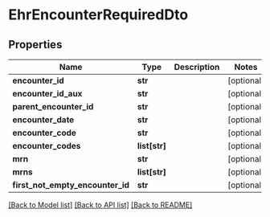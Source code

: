 # EhrEncounterRequiredDto

## Properties
Name | Type | Description | Notes
------------ | ------------- | ------------- | -------------
**encounter_id** | **str** |  | [optional] 
**encounter_id_aux** | **str** |  | [optional] 
**parent_encounter_id** | **str** |  | [optional] 
**encounter_date** | **str** |  | [optional] 
**encounter_code** | **str** |  | [optional] 
**encounter_codes** | **list[str]** |  | [optional] 
**mrn** | **str** |  | [optional] 
**mrns** | **list[str]** |  | [optional] 
**first_not_empty_encounter_id** | **str** |  | [optional] 

[[Back to Model list]](../README.md#documentation-for-models) [[Back to API list]](../README.md#documentation-for-api-endpoints) [[Back to README]](../README.md)



